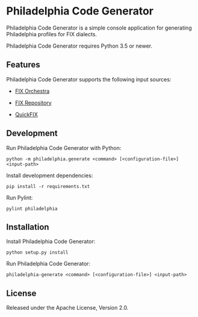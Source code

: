 # Philadelphia Code Generator

Philadelphia Code Generator is a simple console application for generating
Philadelphia profiles for FIX dialects.

Philadelphia Code Generator requires Python 3.5 or newer.

## Features

Philadelphia Code Generator supports the following input sources:

- [FIX Orchestra][]
- [FIX Repository][]
- [QuickFIX][]

  [FIX Orchestra]: https://www.fixtrading.org/standards/fix-orchestra/
  [FIX Repository]: https://www.fixtrading.org/standards/fix-repository/
  [QuickFIX]: http://www.quickfixengine.org/

## Development

Run Philadelphia Code Generator with Python:
```
python -m philadelphia.generate <command> [<configuration-file>] <input-path>
```

Install development dependencies:
```
pip install -r requirements.txt
```

Run Pylint:
```
pylint philadelphia
```

## Installation

Install Philadelphia Code Generator:
```
python setup.py install
```

Run Philadelphia Code Generator:
```
philadelphia-generate <command> [<configuration-file>] <input-path>
```

## License

Released under the Apache License, Version 2.0.
